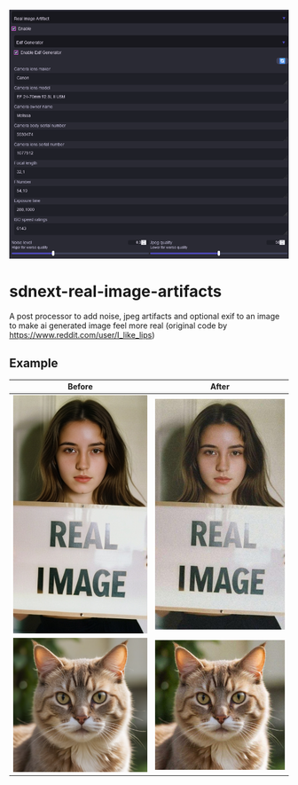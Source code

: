 ![Screenshot](examples/Screenshot.png)

# sdnext-real-image-artifacts

A post processor to add noise, jpeg artifacts and optional exif to an image to make ai generated image feel more real (original code by https://www.reddit.com/user/I_like_lips)

## Example

| Before                           | After                             |
| -------------------------------- | --------------------------------- |
| ![Before](examples/before.png)   | ![After](examples/after_exif.jpg) |
| ![Before](examples/before_2.png) | ![After](examples/after_2.png)    |

